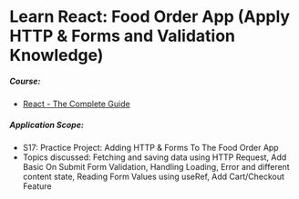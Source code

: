 # Learn React: Food Order App (Apply HTTP & Forms and Validation Knowledge)

##### Course:

- [React - The Complete Guide](https://www.udemy.com/course/react-the-complete-guide-incl-redux)

##### Application Scope:

- S17: Practice Project: Adding HTTP & Forms To The Food Order App
- Topics discussed: Fetching and saving data using HTTP Request, Add Basic On Submit Form Validation, Handling Loading, Error and different content state, Reading Form Values using useRef, Add Cart/Checkout Feature
